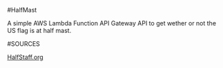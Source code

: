 #HalfMast

A simple AWS Lambda Function API Gateway API to get wether or not the US flag is at half mast.

#SOURCES

[HalfStaff.org]([/guides/content/editing-an-existing-page#modifying-front-matter](https://www.halfstaff.org/))
